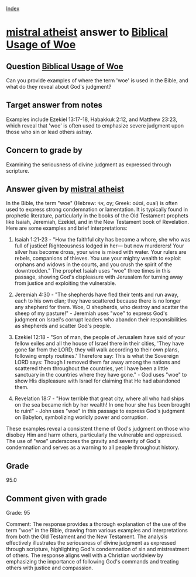 
[Index](../../index.md)
# [mistral atheist](../../answering_models/mistral_atheist.md) answer to [Biblical Usage of Woe](../../questions/Biblical_Usage_of_Woe.md)

## Question [Biblical Usage of Woe](../../questions/Biblical_Usage_of_Woe.md)
Can you provide examples of where the term 'woe' is used in the Bible, and what do they reveal about God's judgment?

## Target answer from notes
Examples include Ezekiel 13:17-18, Habakkuk 2:12, and Matthew 23:23, which reveal that 'woe' is often used to emphasize severe judgment upon those who sin or lead others astray.

## Concern to grade by
Examining the seriousness of divine judgment as expressed through scripture.

## Answer given by [mistral atheist](../../answering_models/mistral_atheist.md)
 In the Bible, the term "woe" (Hebrew: אוֹי, oy; Greek: οὐαί, ouaí) is often used to express strong condemnation or lamentation. It is typically found in prophetic literature, particularly in the books of the Old Testament prophets like Isaiah, Jeremiah, Ezekiel, and in the New Testament book of Revelation. Here are some examples and brief interpretations:

1. Isaiah 1:21-23 - "How the faithful city has become a whore, she who was full of justice! Righteousness lodged in her— but now murderers! Your silver has become dross, your wine is mixed with water. Your rulers are rebels, companions of thieves. You use your mighty wealth to exploit orphans and widows in the courts, and you crush the spirit of the downtrodden." The prophet Isaiah uses "woe" three times in this passage, showing God's displeasure with Jerusalem for turning away from justice and exploiting the vulnerable.

2. Jeremiah 4:30 - "The shepherds have fled their tents and run away, each to his own clan; they have scattered because there is no longer any shepherd for them. Woe, O shepherds, who destroy and scatter the sheep of my pasture!" - Jeremiah uses "woe" to express God's judgment on Israel's corrupt leaders who abandon their responsibilities as shepherds and scatter God's people.

3. Ezekiel 12:18 - "Son of man, the people of Jerusalem have said of your fellow exiles and all the house of Israel there in their cities, 'They have gone far from the LORD; they will walk according to their own plans, following empty routines.' Therefore say: This is what the Sovereign LORD says: Though I removed them far away among the nations and scattered them throughout the countries, yet I have been a little sanctuary in the countries where they have gone." - God uses "woe" to show His displeasure with Israel for claiming that He had abandoned them.

4. Revelation 18:7 - "How terrible that great city, where all who had ships on the sea became rich by her wealth! In one hour she has been brought to ruin!" - John uses "woe" in this passage to express God's judgment on Babylon, symbolizing worldly power and corruption.

These examples reveal a consistent theme of God's judgment on those who disobey Him and harm others, particularly the vulnerable and oppressed. The use of "woe" underscores the gravity and severity of God's condemnation and serves as a warning to all people throughout history.

## Grade
95.0

## Comment given with grade
Grade: 95

Comment: The response provides a thorough explanation of the use of the term "woe" in the Bible, drawing from various examples and interpretations from both the Old Testament and the New Testament. The analysis effectively illustrates the seriousness of divine judgment as expressed through scripture, highlighting God's condemnation of sin and mistreatment of others. The response aligns well with a Christian worldview by emphasizing the importance of following God's commands and treating others with justice and compassion.
